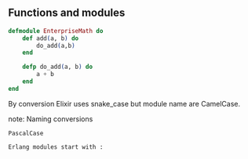 ## Functions and modules

```elixir
defmodule EnterpriseMath do
    def add(a, b) do
        do_add(a,b)
    end

    defp do_add(a, b) do
        a + b
    end
end
```

By conversion Elixir uses snake_case but module name are CamelCase.

note: 
    Naming conversions 
    
    PascalCase

    Erlang modules start with :